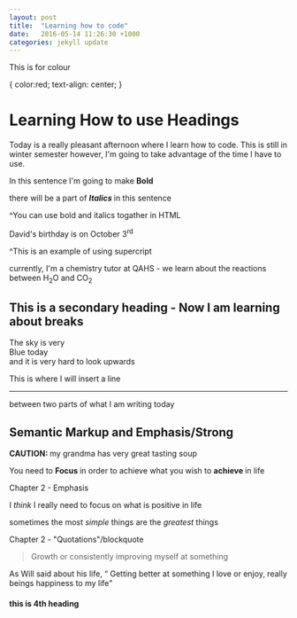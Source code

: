 ```yaml
---
layout: post
title:  "Learning how to code"
date:   2016-05-14 11:26:30 +1000
categories: jekyll update
---
```


This is for colour 

<p>
<body>
{ color:red; 
text-align: center; 
}

</body>
</p>


<h1> Learning How to use Headings </h1>


<p> Today is a really pleasant afternoon where I learn how to code. This is still in winter semester however, I'm going to take advantage of the time I have to use. </p>

<p> In this sentence I'm going to make <b> Bold </b> </p>
<p> there will be a part of <i> <b> Italics </b> </i> in this sentence </p>
	^You can use bold and italics togather in HTML


<p> David's birthday is on October 3<sup>rd</sup> </p>
 ^This is an example of using supercript 

 <p> currently, I'm a chemistry tutor at QAHS - we learn about the reactions between H<sub>2</sub>O and CO<sub>2</sub> </p> 

 <h2> This is a secondary heading - Now I am learning about breaks </h2>

<p> The sky is very <br /> Blue today <br /> and it is very hard to look upwards </p>

<p> This is where I will insert a line </p> <hr /> <p> between two parts of what I am writing today </p>


<h2> Semantic Markup and Emphasis/Strong </h2>
<p> <Strong> CAUTION: </Strong> my grandma has very great tasting soup </p>
<p> You need to <strong> Focus </strong> in order to achieve what you wish to <strong> achieve </strong> in life </p>

<p> Chapter 2 - Emphasis </p>
<p> I <em> think </em> I really need to focus on what is positive in life </p>
<p> sometimes the most <em> simple </em> things are the <em> greatest </em> things 

<p> Chapter 2 - "Quotations"/blockquote </p>

<blockquote cite -"https://myoneshotblog.wordpress.com/2016/06/21/an-essential-growth/"> 
<p> Growth or consistently improving myself at something </p>
</blockquote>

<p> As Will said about his life, <q> Getting better at something I love or enjoy, really beings happiness to my life</q> </p>



<h4> this is 4th heading </h4>